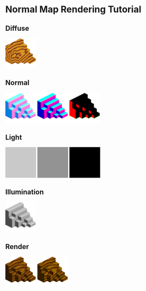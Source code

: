# Normal Map Rendering Tutorial

## Diffuse
<img src="./samples/diffuse.png" width="96" height="96">

## Normal
<img src="./samples/normal.png" width="96" height="96">
<img src="./samples/normal_pos.png" width="96" height="96">
<img src="./samples/normal_neg.png" width="96" height="96">

## Light
<img src="./samples/light.png" width="96" height="96">
<img src="./samples/light_pos.png" width="96" height="96">
<img src="./samples/light_neg.png" width="96" height="96">

## Illumination
<img src="./samples/illumination.png" width="96" height="96">

## Render
<img src="./samples/render.png" width="96" height="96">
<img src="./samples/render_reduced.png" width="96" height="96">